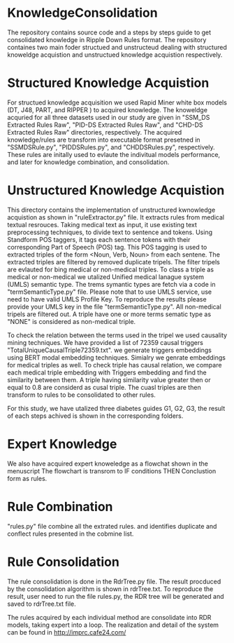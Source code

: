 # KnowledgeConsolidation

The repository contains source code and a steps by steps guide to get consolidated knowledge in Ripple Down Rules format. The repository containes two main foder structued  and unstructeud dealing with structured knoweldge acquistion and unstructued knowledge acquistion respectively.

# Structured Knowledge Acquistion

For structued knowledge acquisition we used Rapid Miner white box models (DT, J48, PART, and RIPPER )  to acquired knowledge. The knoweldge acquried for all three datasets used in our study are given in "SSM_DS Extracted Rules Raw", "PID-DS Extracted Rules Raw", and "CHD-DS Extracted Rules Raw" directories, respectively. The acquired knowledge/rules are transform into executable format presetned in "SSMDSRule.py", "PIDDSRules.py", and "CHDDSRules.py", respectively. These rules are initally used to evlaute the indivitual models performance, and later for knowledge combination, and consolidation. 

# Unstructured Knowledge Acquistion
This directory contains the implementation of unstructured kwnowledge acquistion as shown in "ruleExtractor.py" file. It extracts rules from medical textual resrouces. Taking medical text as input, it use existing text preprocessing techniques, to divide text to sentence and tokens. Using Standform POS taggers, it tags each sentence tokens with their corresponding Part of Speech (POS) tag.  This POS tagging is used to extracted triples of the form <Noun, Verb, Noun> from each sentene. The extracted triples are filtered by removed duplicate tripels. The filter tripels are evlauted for bing medical or non-medical triples. To class a triple as medical or non-medical we utalized Unified medical lanague system (UMLS) semantic type. The trems symantic types are fetch via a code in "termSemanticType.py" file. Please note that to use UMLS service, use need to have valid UMLS Profile Key. To reproduce the results please provide your UMLS key in the file "termSemanticType.py". All non-medical tripels are filtered out. A triple have one or more terms sematic type as "NONE" is considered as non-medical triple.

To check the relation between the terms used in the tripel we used causality mining techniques. We have provided a list of 72359 causal triggers "TotalUniqueCausalTriple72359.txt". we generate triggers embeddings using BERT modal embedding techniques. Simialry we genrate embeddings for medical triples as well. To check triple has causal relation, we compare each medical triple embedding with Triggers embedding and find the similarity between them. A  triple having similarity value greater then or equal to 0.8 are considerd as cusal triple. The cuasl triples are then transform to rules to be consolidated to other rules.

For this study, we have utalized three diabetes guides G1, G2, G3, the result of each steps achived is shown in the corresponding folders. 

# Expert Knowledge
We also have acquired expert knoweledge as a flowchat shown in the menuscript The flowchart is transrom to IF conditions THEN Conclustion form as rules.

# Rule Combination 
"rules.py" file combine all the extrated rules. and identifies duplicate and conflect rules presented in the cobmine list. 


# Rule Consolidation
The rule consolidation is done in the RdrTree.py file. The result procduced by the consolidation algorithm is shown in rdrTree.txt. To reproduce the result, user need to run the file rules.py, the RDR tree will be generated and saved to rdrTree.txt file.

The rules acquired by each individual method are consolidate into  RDR models, taking expert into a loop. The realization and detail of the system can be found in http://imprc.cafe24.com/


